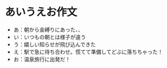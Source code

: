 # あいうえお作文
- あ：朝から金縛りにあった、、
- い：いつもの朝とは様子が違う
- う：嬉しい知らせが飛び込んできた
- え：駅で急に待ち合わせ。慌てて準備してどぶに落ちちゃった！
- お：温泉旅行に出発だ！
